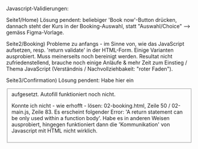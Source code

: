 Javascript-Validierungen:

Seite1/Home) Lösung pendent: beliebiger 'Book now'-Button drücken, dannach steht der Kurs in der Booking-Auswahl, statt 
"Auswahl/Choice" --> gemäss Figma-Vorlage.

Seite2/Booking) Probleme zu anfangs - im Sinne von, wie das JavaScript aufsetzen, resp. 'return validate' in der HTML-Form.
Einige Varianten ausprobiert. Muss meinerseits noch bereinigt werden. Resultat nicht zufriedenstellend, brauche noch einige 
Anläufe & mehr Zeit zum Einstieg / Thema JavaScript (Verständnis / Nachvollziehbakeit: "roter Faden").

Seite3/Confirmation) Lösung pendent: Habe hier ein <fieldset> aufgesetzt. Autofill funktioniert noch nicht. 

Konnte ich nicht - wie erhofft - lösen: 02-booking.html, Zeile 50 / 02-main.js, Zeile 83. Es erscheint folgender Error:
'A return statement can be only used within a function body'. Habe es in anderen Weisen ausprobiert, hingegen funktioniert
dann die 'Kommunikation' von Javascript mit HTML nicht wirklich. 
